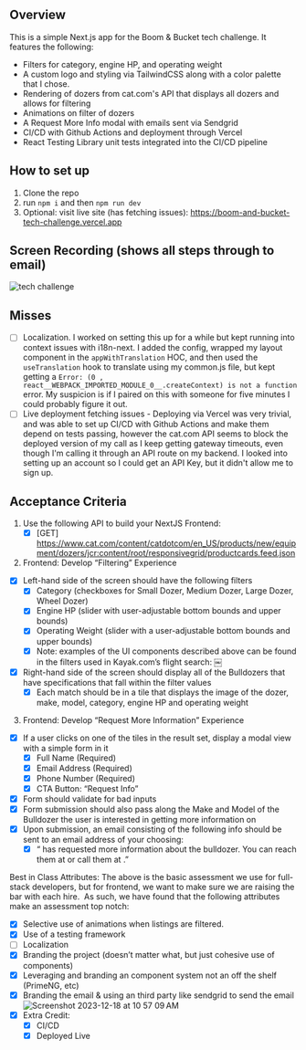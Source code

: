 ## Overview
This is a simple Next.js app for the Boom & Bucket tech challenge. It features the following:
- Filters for category, engine HP, and operating weight
- A custom logo and styling via TailwindCSS along with a color palette that I chose.
- Rendering of dozers from cat.com's API that displays all dozers and allows for filtering
- Animations on filter of dozers
- A Request More Info modal with emails sent via Sendgrid
- CI/CD with Github Actions and deployment through Vercel
- React Testing Library unit tests integrated into the CI/CD pipeline

## How to set up
1. Clone the repo
2. run `npm i` and then `npm run dev`
3. Optional: visit live site (has fetching issues): https://boom-and-bucket-tech-challenge.vercel.app


## Screen Recording (shows all steps through to email)
![tech challenge](https://github.com/noahpeden/boom-and-bucket-tech-challenge/assets/15061527/596149ef-1829-479c-abd0-6f54d119eccc)

## Misses
- [ ] Localization. I worked on setting this up for a while but kept running into context issues with i18n-next. I added the config, wrapped my layout component in the `appWithTranslation` HOC, and then used the `useTranslation` hook to translate using my common.js file, but kept getting a `Error: (0 , react__WEBPACK_IMPORTED_MODULE_0__.createContext) is not a function` error. My suspicion is if I paired on this with someone for five minutes I could probably figure it out.
- [ ] Live deployment fetching issues - Deploying via Vercel was very trivial, and was able to set up CI/CD with Github Actions and make them depend on tests passing, however the cat.com API seems to block the deployed version of my call as I keep getting gateway timeouts, even though I'm calling it through an API route on my backend. I looked into setting up an account so I could get an API Key, but it didn't allow me to sign up.

## Acceptance Criteria
1. Use the following API to build your NextJS Frontend:
    - [x] [GET] https://www.cat.com/content/catdotcom/en_US/products/new/equipment/dozers/jcr:content/root/responsivegrid/productcards.feed.json

2. Frontend: Develop “Filtering” Experience
- [x] Left-hand side of the screen should have the following filters
    - [x] Category (checkboxes for Small Dozer, Medium Dozer, Large Dozer, Wheel Dozer)
    - [x] Engine HP (slider with user-adjustable bottom bounds and upper bounds)
    - [x] Operating Weight (slider with a user-adjustable bottom bounds and upper bounds)
    - [x] Note: examples of the UI components described above can be found in the filters used in Kayak.com’s flight search:
￼

- [x] Right-hand side of the screen should display all of the Bulldozers that have specifications that fall within the filter values
    - [x] Each match should be in a tile that displays the image of the dozer, make, model, category, engine HP and operating weight

3. Frontend: Develop “Request More Information” Experience
- [x] If a user clicks on one of the tiles in the result set, display a modal view with a simple form in it
    - [x] Full Name (Required)
    - [x] Email Address (Required)
    - [x] Phone Number (Required)
    - [x] CTA Button: “Request Info”
- [x] Form should validate for bad inputs
- [x] Form submission should also pass along the Make and Model of the Bulldozer the user is interested in getting more information on
- [x] Upon submission, an email consisting of the following info should be sent to an email address of your choosing:
    - [x] “<Full Name> has requested more information about the <Make> <Model> bulldozer. You can reach them at <Email Address> or call them at <Phone Number>.”

Best in Class Attributes:
The above is the basic assessment we use for full-stack developers, but for frontend, we want to make sure we are raising the bar with each hire.  As such, we have found that the following attributes make an assessment top notch:

- [x] Selective use of animations when listings are filtered.
- [x] Use of a testing framework
- [ ] Localization
- [x] Branding the project (doesn’t matter what, but just cohesive use of components)
- [x] Leveraging and branding an component system not an off the shelf (PrimeNG, etc)
- [x] Branding the email & using an third party like sendgrid to send the email
     ![Screenshot 2023-12-18 at 10 57 09 AM](https://github.com/noahpeden/boom-and-bucket-tech-challenge/assets/15061527/8d841138-724d-4ba0-8ca7-56a5ea901a5c)
- [x] Extra Credit:
    - [x] CI/CD
    - [x] Deployed Live
